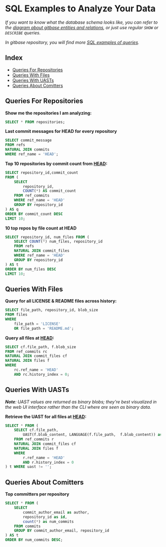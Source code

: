 # SQL Examples to Analyze Your Data

_If you want to know what the database schema looks like, you can refer to the [diagram about gitbase entities and relations](https://docs.sourced.tech/gitbase/using-gitbase/schema#database-diagram), or just use regular `SHOW` or `DESCRIBE` queries._

_In gitbase repository, you will find more [SQL examples of queries](https://docs.sourced.tech/gitbase/using-gitbase/examples)._


## Index

* [Queries For Repositories](#queries-for-repositories)
* [Queries With Files](#queries-with-files)
* [Queries With UASTs](#queries-with-uasts)
* [Queries About Comitters](#queries-about-comitters)


## Queries For Repositories

**Show me the repositories I am analyzing:**

```sql
SELECT * FROM repositories;
```

**Last commit messages for HEAD for every repository**

```sql
SELECT commit_message
FROM refs
NATURAL JOIN commits
WHERE ref_name = 'HEAD';
```

**Top 10 repositories by commit count from [HEAD](https://git-scm.com/book/en/v2/Git-Internals-Git-References#ref_the_ref):**

```sql
SELECT repository_id,commit_count
FROM (
    SELECT
        repository_id,
        COUNT(*) AS commit_count
    FROM ref_commits
    WHERE ref_name = 'HEAD'
    GROUP BY repository_id
) AS q
ORDER BY commit_count DESC
LIMIT 10;
```

**10 top repos by file count at HEAD**

```sql
SELECT repository_id, num_files FROM (
    SELECT COUNT(*) num_files, repository_id
    FROM refs
    NATURAL JOIN commit_files
    WHERE ref_name = 'HEAD'
    GROUP BY repository_id
) AS t
ORDER BY num_files DESC
LIMIT 10;
```


## Queries With Files

**Query for all LICENSE & README files across history:**

```sql
SELECT file_path, repository_id, blob_size
FROM files
WHERE
    file_path = 'LICENSE'
    OR file_path = 'README.md';
```

**Query all files at [HEAD](https://git-scm.com/book/en/v2/Git-Internals-Git-References#ref_the_ref):**

```sql
SELECT cf.file_path, f.blob_size
FROM ref_commits rc
NATURAL JOIN commit_files cf
NATURAL JOIN files f
WHERE
    rc.ref_name = 'HEAD'
    AND rc.history_index = 0;
```


## Queries With UASTs

_**Note**: UAST values are returned as binary blobs; they're best visualized in the web UI interface rather than the CLI where are seen as binary data._

**Retrieve the UAST for all files at [HEAD](https://git-scm.com/book/en/v2/Git-Internals-Git-References#ref_the_ref):**

```sql
SELECT * FROM (
    SELECT cf.file_path,
        UAST(f.blob_content, LANGUAGE(f.file_path,  f.blob_content)) as uast
    FROM ref_commits r
    NATURAL JOIN commit_files cf
    NATURAL JOIN files f
    WHERE
        r.ref_name = 'HEAD'
        AND r.history_index = 0
) t WHERE uast != '';
```


## Queries About Comitters

**Top committers per repository**

```sql
SELECT * FROM (
    SELECT
        commit_author_email as author,
        repository_id as id,
        count(*) as num_commits
    FROM commits
    GROUP BY commit_author_email, repository_id
) AS t
ORDER BY num_commits DESC;
```
